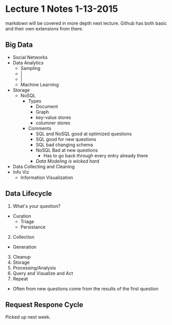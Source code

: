 # Lecture 1 Notes 1-13-2015

markdown will be covered in more depth next lecture.  Github has both basic and their own extensions from there.

## Big Data

* Social Networks
* Data Analytics
  * Sampling
  * |
  * |
  * Machine Learning
* Storage
  * NoSQL
    * Types
      * Document
      * Graph
      * key-value stores
      * columner stores
    * Comments
      * SQL and NoSQL good at optimized questions
      * SQL good for new questions
      * SQL bad changing schema
      * NoSQL Bad at new questions
        * Has to go back through every entry already there
      * *Data Modeling is wicked hard*
* Data Collecting and Cleaning
* Info Viz
  * Information Visualization

## Data Lifecycle

1. What's your question?
  * Curation
    * Triage
    * Persistance
2. Collection
  * Generation
3. Cleanup
4. Storage
5. Processing/Analysis
6. Query and Visualize and Act
7. Repeat
  * Often from new questions come from the results of the first question

## Request Respone Cycle
Picked up next week.
